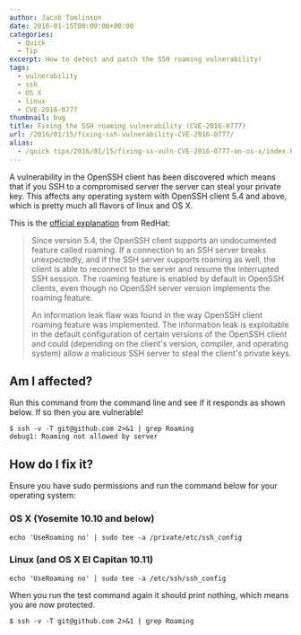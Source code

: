 ```yaml
---
author: Jacob Tomlinson
date: 2016-01-15T00:00:00+00:00
categories:
  - Quick
  - Tip
excerpt: How to detect and patch the SSH roaming vulnerability!
tags:
  - vulnerability
  - ssh
  - OS X
  - linux
  - CVE-2016-0777
thumbnail: bug
title: Fixing the SSH roaming vulnerability (CVE-2016-0777)
url: /2016/01/15/fixing-ssh-vulnerability-CVE-2016-0777/
alias:
  - /quick tips/2016/01/15/fixing-ss-vuln-CVE-2016-0777-on-os-x/index.html
---
```



A vulnerability in the OpenSSH client has been discovered which means that if you SSH to a compromised server the server can steal your private key. This affects any operating system with OpenSSH client 5.4 and above, which is pretty much all flavors of linux and OS X.

This is the [official explanation][CVE-2016-0777] from RedHat:

> Since version 5.4, the OpenSSH client supports an undocumented feature called roaming. If a connection to an SSH server breaks unexpectedly, and if the SSH server supports roaming as well, the client is able to reconnect to the server and resume the interrupted SSH session. The roaming feature is enabled by default in OpenSSH clients, even though no OpenSSH server version implements the roaming feature.
>
> An information leak flaw was found in the way OpenSSH client roaming feature was implemented. The information leak is exploitable in the default configuration of certain versions of the OpenSSH client and could (depending on the client's version, compiler, and operating system) allow a malicious SSH server to steal the client's private keys.

## Am I affected?

Run this command from the command line and see if it responds as shown below. If so then you are vulnerable!

```
$ ssh -v -T git@github.com 2>&1 | grep Roaming
debug1: Roaming not allowed by server
```

## How do I fix it?

Ensure you have sudo permissions and run the command below for your operating system:

### OS X (Yosemite 10.10 and below)
```
echo 'UseRoaming no' | sudo tee -a /private/etc/ssh_config
```

### Linux (and OS X El Capitan 10.11)
```
echo 'UseRoaming no' | sudo tee -a /etc/ssh/ssh_config
```

When you run the test command again it should print nothing, which means you are now protected.

```
$ ssh -v -T git@github.com 2>&1 | grep Roaming
```

[CVE-2016-0777]: https://access.redhat.com/articles/2123781
